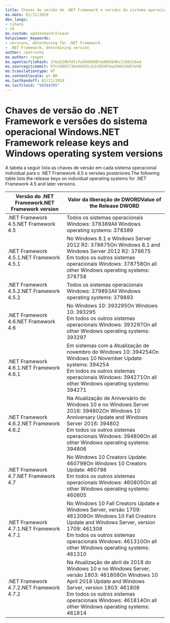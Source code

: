 ```yaml
---
title: Chaves de versão do .NET Framework e versões do sistema operacional Windows
ms.date: 01/11/2019
dev_langs:
- csharp
- vb
ms.custom: updateeachrelease
helpviewer_keywords:
- versions, determining for .NET Framework
- .NET Framework, determining version
author: rpetrusha
ms.author: ronpet
ms.openlocfilehash: 27ea520bfdfcfad5895607ad085b96c216b316e4
ms.sourcegitcommit: 07c4368273b446555cb2c85397ea266b39d5fe50
ms.translationtype: HT
ms.contentlocale: pt-BR
ms.lasthandoff: 02/21/2019
ms.locfileid: "56584395"
---
```

# <a name="net-framework-release-keys-and-windows-operating-system-versions"></a><span data-ttu-id="55d7b-102">Chaves de versão do .NET Framework e versões do sistema operacional Windows</span><span class="sxs-lookup"><span data-stu-id="55d7b-102">.NET Framework release keys and Windows operating system versions</span></span>

<span data-ttu-id="55d7b-103">A tabela a seguir lista as chaves de versão em cada sistema operacional individual para o .NET Framework 4.5 e versões posteriores.</span><span class="sxs-lookup"><span data-stu-id="55d7b-103">The following table lists the release keys on individual operating systems for .NET Framework 4.5 and later versions.</span></span>


 |<span data-ttu-id="55d7b-104">Versão do .NET Framework</span><span class="sxs-lookup"><span data-stu-id="55d7b-104">.NET Framework version</span></span>|<span data-ttu-id="55d7b-105">Valor da liberação de DWORD</span><span class="sxs-lookup"><span data-stu-id="55d7b-105">Value of the Release DWORD</span></span>|
 |--------------------------------|-------------|
|<span data-ttu-id="55d7b-106">.NET Framework 4.5</span><span class="sxs-lookup"><span data-stu-id="55d7b-106">.NET Framework 4.5</span></span>|<span data-ttu-id="55d7b-107">Todos os sistemas operacionais Windows: 378389</span><span class="sxs-lookup"><span data-stu-id="55d7b-107">All Windows operating systems: 378389</span></span>|
|<span data-ttu-id="55d7b-108">.NET Framework 4.5.1</span><span class="sxs-lookup"><span data-stu-id="55d7b-108">.NET Framework 4.5.1</span></span>|<span data-ttu-id="55d7b-109">No Windows 8.1 e Windows Server 2012 R2: 378675</span><span class="sxs-lookup"><span data-stu-id="55d7b-109">On Windows 8.1 and Windows Server 2012 R2: 378675</span></span><br /><span data-ttu-id="55d7b-110">Em todos os outros sistemas operacionais Windows: 378758</span><span class="sxs-lookup"><span data-stu-id="55d7b-110">On all other Windows operating systems: 378758</span></span>|
|<span data-ttu-id="55d7b-111">.NET Framework 4.5.2</span><span class="sxs-lookup"><span data-stu-id="55d7b-111">.NET Framework 4.5.2</span></span>|<span data-ttu-id="55d7b-112">Todos os sistemas operacionais Windows: 379893</span><span class="sxs-lookup"><span data-stu-id="55d7b-112">All Windows operating systems: 379893</span></span>|
|<span data-ttu-id="55d7b-113">.NET Framework 4.6</span><span class="sxs-lookup"><span data-stu-id="55d7b-113">.NET Framework 4.6</span></span>|<span data-ttu-id="55d7b-114">No Windows 10: 393295</span><span class="sxs-lookup"><span data-stu-id="55d7b-114">On Windows 10: 393295</span></span><br /><span data-ttu-id="55d7b-115">Em todos os outros sistemas operacionais Windows: 393297</span><span class="sxs-lookup"><span data-stu-id="55d7b-115">On all other Windows operating systems: 393297</span></span>|
|<span data-ttu-id="55d7b-116">.NET Framework 4.6.1</span><span class="sxs-lookup"><span data-stu-id="55d7b-116">.NET Framework 4.6.1</span></span>|<span data-ttu-id="55d7b-117">Em sistemas com a Atualização de novembro do Windows 10: 394254</span><span class="sxs-lookup"><span data-stu-id="55d7b-117">On Windows 10 November Update systems: 394254</span></span><br /><span data-ttu-id="55d7b-118">Em todos os outros sistemas operacionais Windows: 394271</span><span class="sxs-lookup"><span data-stu-id="55d7b-118">On all other Windows operating systems: 394271</span></span>|
|<span data-ttu-id="55d7b-119">.NET Framework 4.6.2</span><span class="sxs-lookup"><span data-stu-id="55d7b-119">.NET Framework 4.6.2</span></span>|<span data-ttu-id="55d7b-120">Na Atualização de Aniversário do Windows 10 e no Windows Server 2016: 394802</span><span class="sxs-lookup"><span data-stu-id="55d7b-120">On Windows 10 Anniversary Update and Windows Server 2016: 394802</span></span><br /><span data-ttu-id="55d7b-121">Em todos os outros sistemas operacionais Windows: 394806</span><span class="sxs-lookup"><span data-stu-id="55d7b-121">On all other Windows operating systems: 394806</span></span>|
|<span data-ttu-id="55d7b-122">.NET Framework 4.7</span><span class="sxs-lookup"><span data-stu-id="55d7b-122">.NET Framework 4.7</span></span>|<span data-ttu-id="55d7b-123">No Windows 10 Creators Update: 460798</span><span class="sxs-lookup"><span data-stu-id="55d7b-123">On Windows 10 Creators Update: 460798</span></span><br /><span data-ttu-id="55d7b-124">Em todos os outros sistemas operacionais Windows: 460805</span><span class="sxs-lookup"><span data-stu-id="55d7b-124">On all other Windows operating systems: 460805</span></span>| 
|<span data-ttu-id="55d7b-125">.NET Framework 4.7.1</span><span class="sxs-lookup"><span data-stu-id="55d7b-125">.NET Framework 4.7.1</span></span>|<span data-ttu-id="55d7b-126">No Windows 10 Fall Creators Update e Windows Server, versão 1709: 461308</span><span class="sxs-lookup"><span data-stu-id="55d7b-126">On Windows 10 Fall Creators Update and Windows Server, version 1709: 461308</span></span><br/><span data-ttu-id="55d7b-127">Em todos os outros sistemas operacionais Windows: 461310</span><span class="sxs-lookup"><span data-stu-id="55d7b-127">On all other Windows operating systems: 461310</span></span>|
|<span data-ttu-id="55d7b-128">.NET Framework 4.7.2</span><span class="sxs-lookup"><span data-stu-id="55d7b-128">.NET Framework 4.7.2</span></span>|<span data-ttu-id="55d7b-129">Na Atualização de abril de 2018 do Windows 10 e no Windows Server, versão 1803: 461808</span><span class="sxs-lookup"><span data-stu-id="55d7b-129">On Windows 10 April 2018 Update and Windows Server, version 1803: 461808</span></span><br/><span data-ttu-id="55d7b-130">Em todos os outros sistemas operacionais Windows: 461814</span><span class="sxs-lookup"><span data-stu-id="55d7b-130">On all other Windows operating systems: 461814</span></span>|  


